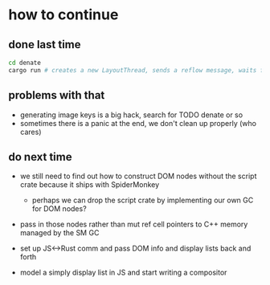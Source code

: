 # how to continue

## done last time

```sh
cd denate
cargo run # creates a new LayoutThread, sends a reflow message, waits for the reflow, and segfaults
```

## problems with that

- generating image keys is a big hack, search for TODO denate or so
- sometimes there is a panic at the end, we don't clean up properly (who cares)

## do next time

- we still need to find out how to construct DOM nodes without the script crate because it ships with SpiderMonkey
  - perhaps we can drop the script crate by implementing our own GC for DOM nodes?
- pass in those nodes rather than mut ref cell pointers to C++ memory managed by the SM GC

- set up JS<->Rust comm and pass DOM info and display lists back and forth
- model a simply display list in JS and start writing a compositor
